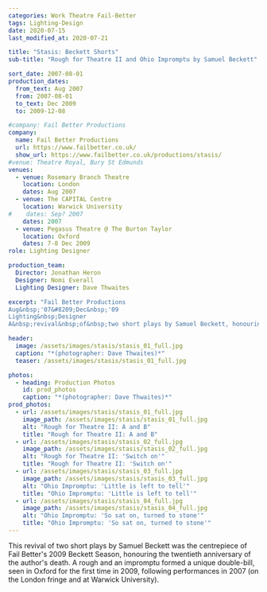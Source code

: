 ```yaml
---
categories: Work Theatre Fail-Better
tags: Lighting-Design
date: 2020-07-15
last_modified_at: 2020-07-21

title: "Stasis: Beckett Shorts"
sub-title: "Rough for Theatre II and Ohio Impromptu by Samuel Beckett"

sort_date: 2007-08-01
production_dates:
  from_text: Aug 2007
  from: 2007-08-01
  to_text: Dec 2009
  to: 2009-12-08

#company: Fail Better Productions
company:
  name: Fail Better Productions
  url: https://www.failbetter.co.uk/
  show_url: https://www.failbetter.co.uk/productions/stasis/
#venue: Theatre Royal, Bury St Edmunds
venues:
  - venue: Rosemary Branch Theatre
    location: London
    dates: Aug 2007
  - venue: The CAPITAL Centre
    location: Warwick University
#    dates: Sep? 2007
    dates: 2007
  - venue: Pegasus Theatre @ The Burton Taylor
    location: Oxford
    dates: 7-8 Dec 2009
role: Lighting Designer

production_team:
  Director: Jonathan Heron
  Designer: Nomi Everall
  Lighting Designer: Dave Thwaites

excerpt: "Fail Better Productions
Aug&nbsp;'07&#8209;Dec&nbsp;'09
Lighting&nbsp;Designer
A&nbsp;revival&nbsp;of&nbsp;two short plays by Samuel Beckett, honouring the 20th anniversary of his death."

header:
  image: /assets/images/stasis/stasis_01_full.jpg
  caption: "*(photographer: Dave Thwaites)*"
  teaser: /assets/images/stasis/stasis_01_full.jpg

photos:
  - heading: Production Photos
    id: prod_photos
    caption: "*(photographer: Dave Thwaites)*"
prod_photos:
  - url: /assets/images/stasis/stasis_01_full.jpg
    image_path: /assets/images/stasis/stasis_01_full.jpg
    alt: "Rough for Theatre II: A and B"
    title: "Rough for Theatre II: A and B"
  - url: /assets/images/stasis/stasis_02_full.jpg
    image_path: /assets/images/stasis/stasis_02_full.jpg
    alt: "Rough for Theatre II: 'Switch on'"
    title: "Rough for Theatre II: 'Switch on'"
  - url: /assets/images/stasis/stasis_03_full.jpg
    image_path: /assets/images/stasis/stasis_03_full.jpg
    alt: "Ohio Impromptu: 'Little is left to tell'"
    title: "Ohio Impromptu: 'Little is left to tell'"
  - url: /assets/images/stasis/stasis_04_full.jpg
    image_path: /assets/images/stasis/stasis_04_full.jpg
    alt: "Ohio Impromptu: 'So sat on, turned to stone'"
    title: "Ohio Impromptu: 'So sat on, turned to stone'"
---
```

This revival of two short plays by Samuel Beckett was the centrepiece of Fail Better's 2009 Beckett Season, honouring the twentieth anniversary of the author's death. A rough and an impromptu formed a unique double-bill, seen in Oxford for the first time in 2009, following performances in 2007 (on the London fringe and at Warwick University).